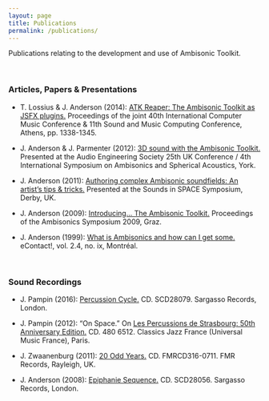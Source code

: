 ```yaml
---
layout: page
title: Publications
permalink: /publications/
---
```


<p class="lead">Publications relating to the development and use of Ambisonic Toolkit.</p>

&nbsp;

### Articles, Papers & Presentations
* T. Lossius & J. Anderson (2014): [ATK Reaper: The Ambisonic Toolkit as JSFX plugins.](/assets/files/2014-ICMC-ATK-Reaper.pdf) Proceedings of the joint 40th International Computer Music Conference & 11th Sound and Music Computing Conference, Athens, pp. 1338-1345.

* J. Anderson & J. Parmenter (2012): [3D sound with the Ambisonic Toolkit.](https://www.researchgate.net/publication/273379768_3D_sound_with_the_Ambisonic_Toolkit) Presented at the Audio Engineering Society 25th UK Conference / 4th International Symposium on Ambisonics and Spherical Acoustics, York.

* J. Anderson (2011): [Authoring complex Ambisonic soundfields: An artist’s tips & tricks.](https://www.researchgate.net/publication/273944382_Authoring_complex_Ambisonic_soundfields_An_artist%27s_tips_tricks) Presented at the Sounds in SPACE Symposium, Derby, UK.

* J. Anderson (2009): [Introducing... The Ambisonic Toolkit.](http://ambisonics.iem.at/symposium2009/proceedings/ambisym09-josephanderson-ambitk-poster.pdf/view) Proceedings of the Ambisonics Symposium 2009, Graz.

* J. Anderson (1999): [What is Ambisonics and how can I get some.](http://econtact.ca/2_4/Ambisonics.htm) eContact!, vol. 2.4, no. ix, Montréal.

&nbsp;

### Sound Recordings

<script>/* [DELETE TAGS on JH publication]
* J. Harrison (2016): [Voyages.](http://www.electrocd.com/en/cat/imed_jh/) CD. IMEDxxxx. empreintes DIGITALes, Montréal.
*/</script>

* J. Pampin (2016): [Percussion Cycle.](http://www.sargasso.com/?product=juan-pampin-percussion-cycle) CD. SCD28079. Sargasso Records, London.

* J. Pampin (2012): &#8220;On Space.&#8221; On [Les Percussions de Strasbourg: 50th Anniversary Edition.](http://www.percussionsdestrasbourg.com/wp-content/uploads/2014/07/Livret_Percussions_de_Strasbourg_50e1.pdf) CD. 480 6512. Classics Jazz France (Universal Music France), Paris.

* J. Zwaanenburg (2011): [20 Odd Years.](http://www.fmr-records.com/pdffiles/FMRCD316.pdf) CD. FMRCD316-0711. FMR Records, Rayleigh, UK.

* J. Anderson (2008): [Epiphanie Sequence.](http://www.sargasso.com/?product=joseph-anderson-epiphanie-sequence) CD. SCD28056. Sargasso Records, London.
